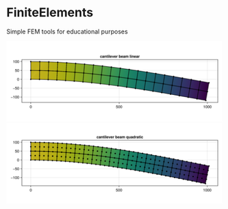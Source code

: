 # FiniteElements

Simple FEM tools for educational purposes

<!-- [![Stable](https://img.shields.io/badge/docs-stable-blue.svg)](https://kaipartmann.github.io/FiniteElements.jl/stable/) -->
<!-- [![Dev](https://img.shields.io/badge/docs-dev-blue.svg)](https://kaipartmann.github.io/FiniteElements.jl/dev/) -->
<!-- [![Build Status](https://github.com/kaipartmann/FiniteElements.jl/actions/workflows/CI.yml/badge.svg?branch=main)](https://github.com/kaipartmann/FiniteElements.jl/actions/workflows/CI.yml?query=branch%3Amain) -->
<!-- [![Coverage](https://codecov.io/gh/kaipartmann/FiniteElements.jl/branch/main/graph/badge.svg)](https://codecov.io/gh/kaipartmann/FiniteElements.jl) -->

![](img/cantilever_beam_linear.png)
![](img/cantilever_beam_quadratic.png)